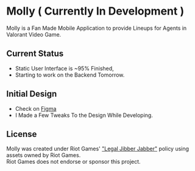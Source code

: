 # Molly ( Currently In Development )

Molly is a Fan Made Mobile Application to provide Lineups for Agents in Valorant Video Game.
## Current Status

- Static User Interface is ~95% Finished,  
- Starting to work on the Backend Tomorrow.

## Initial Design
- Check on [Figma](https://www.figma.com/file/UJW0fF5TQ4EoOTrFP11zLH/Molly?node-id=343%3A1529)
- I Made a Few Tweaks To the Design While Developing.



## License
Molly was created under Riot Games' ["Legal Jibber Jabber"](https://www.riotgames.com/en/legal) policy using assets owned by Riot Games.  
Riot Games does not endorse or sponsor this project.
